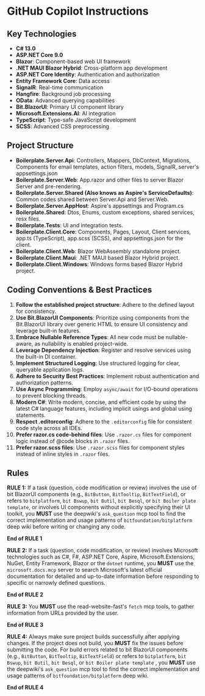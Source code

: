 # GitHub Copilot Instructions

## Key Technologies

- **C# 13.0**
- **ASP.NET Core 9.0**
- **Blazor**: Component-based web UI framework
- **.NET MAUI Blazor Hybrid**: Cross-platform app development
- **ASP.NET Core Identity**: Authentication and authorization
- **Entity Framework Core**: Data access
- **SignalR**: Real-time communication
- **Hangfire**: Background job processing
- **OData**: Advanced querying capabilities
- **Bit.BlazorUI**: Primary UI component library
- **Microsoft.Extensions.AI**: AI integration
- **TypeScript**: Type-safe JavaScript development
- **SCSS**: Advanced CSS preprocessing

## Project Structure
- **Boilerplate.Server.Api**: Controllers, Mappers, DbContext, Migrations, Components for email templates, action filters, models, SignalR, server's appsettings.json
- **Boilerplate.Server.Web**: App.razor and other files to server Blazor Server and pre-rendering.
- **Boilerplate.Server.Shared (Also knows as Aspire's ServiceDefaults)**: Common codes shared between Server.Api and Server.Web.
- **Boilerplate.Server.AppHost**: Aspire's appsettings and Program.cs
- **Boilerplate.Shared**: Dtos, Enums, custom exceptions, shared services, resx files.
- **Boilerplate.Tests**: UI and integration tests.
- **Boilerplate.Client.Core**: Components, Pages, Layout, Client services, app.ts (TypeScript), app.scss (SCSS), and appsettings.json for the client.
- **Boilerplate.Client.Web**: Blazor WebAssembly standalone project.
- **Boilerplate.Client.Maui**: .NET MAUI based Blazor Hybrid project.
- **Boilerplate.Client.Windows**: Windows forms based Blazor Hybrid project.

## Coding Conventions & Best Practices

01.  **Follow the established project structure**: Adhere to the defined layout for consistency.
02.  **Use Bit.BlazorUI Components**: Prioritize using components from the Bit.BlazorUI library over generic HTML to ensure UI consistency and leverage built-in features.
03.  **Embrace Nullable Reference Types**: All new code must be nullable-aware, as nullability is enabled project-wide.
04.  **Leverage Dependency Injection**: Register and resolve services using the built-in DI container.
05.  **Implement Structured Logging**: Use structured logging for clear, queryable application logs.
06.  **Adhere to Security Best Practices**: Implement robust authentication and authorization patterns.
07.  **Use Async Programming**: Employ `async/await` for I/O-bound operations to prevent blocking threads.
08.  **Modern C#**: Write modern, concise, and efficient code by using the latest C# language features, including implicit usings and global using statements.
09. **Respect .editorconfig**: Adhere to the `.editorconfig` file for consistent code style across all IDEs.
10. **Prefer razor.cs code-behind files**: Use `.razor.cs` files for component logic instead of @code blocks in `.razor` files.
11. **Prefer razor.scss files**: Use `.razor.scss` files for component styles instead of inline styles in `.razor` files.

## Rules

**RULE 1:** If a task (question, code modification or review) involves the use of bit BlazorUI components (e.g., `BitButton`, `BitTooltip`, `BitTextField`),
or refers to `bitplatform`, `bit Bswup`, `bit Butil`, `bit Besql`, or `bit Boiler plate template`, or involves UI components without explicitly specifying their UI toolkit,
you **MUST** use the deepwiki's `ask_question` mcp tool to find the correct implementation and usage patterns of `bitfoundation/bitplatform` deep wiki before writing or changing any code.

**End of RULE 1**

**RULE 2:** If a task (question, code modification, or review) involves Microsoft technologies such as C#, F#, ASP.NET Core, Aspire, Microsoft.Extensions, NuGet, Entity Framework, Blazor or the `dotnet` runtime,
you **MUST** use the `microsoft.docs.mcp` server to search Microsoft's latest official documentation for detailed and up-to-date information before responding to specific or narrowly defined questions.

**End of RULE 2**

**RULE 3:** You **MUST** use the read-website-fast's `fetch` mcp tools, to gather information from URLs provided by the user.

**End of RULE 3**

**RULE 4:** Always make sure project builds successfully after applying changes. If the project does not build, you **MUST** fix the issues before submitting the code.
For build errors related to bit BlazorUI components (e.g., `BitButton`, `BitTooltip`, `BitTextField`) or refers to `bitplatform`, `bit Bswup`, `bit Butil`, `bit Besql`,
or `bit Boiler plate template` , you **MUST** use the deepwiki's `ask_question` mcp tool to find the correct implementation and usage patterns of `bitfoundation/bitplatform` deep wiki.

**End of RULE 4**
